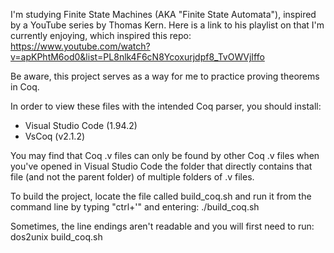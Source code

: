 I'm studying Finite State Machines (AKA "Finite State Automata"), inspired by a YouTube series by Thomas Kern.
Here is a link to his playlist on that I'm currently enjoying, which inspired this repo:
  https://www.youtube.com/watch?v=apKPhtM6od0&list=PL8nlk4F6cN8Ycoxurjdpf8_TvOWVjIffo

Be aware, this project serves as a way for me to practice proving theorems in Coq.

In order to view these files with the intended Coq parser, you should install:
- Visual Studio Code (1.94.2)
- VsCoq (v2.1.2)

You may find that Coq .v files can only be found by other Coq .v files when you've opened in Visual Studio Code the folder that directly contains that file (and not the parent folder) of multiple folders of .v files.

To build the project, locate the file called build_coq.sh and run it from the command line by typing "ctrl+'" and entering: ./build_coq.sh

Sometimes, the line endings aren't readable and you will first need to run: dos2unix build_coq.sh
